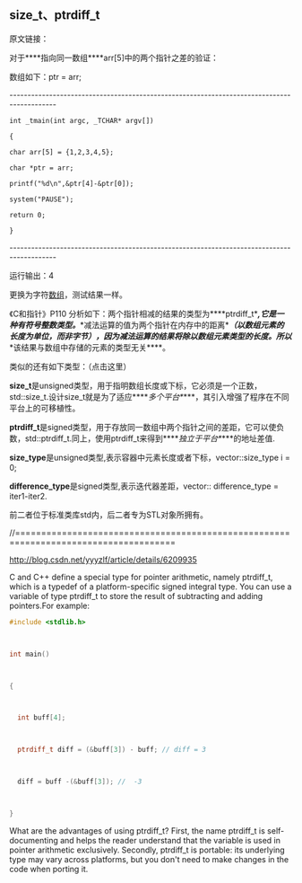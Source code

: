 ## size_t、ptrdiff_t



原文链接：

对于***\*指向同一数组\****arr[5]中的两个指针之差的验证：

   数组如下：ptr = arr;



\-------------------------------------------------------------------------------------------

```
int _tmain(int argc, _TCHAR* argv[])

{

char arr[5] = {1,2,3,4,5};

char *ptr = arr;

printf("%d\n",&ptr[4]-&ptr[0]);

system("PAUSE");

return 0;

}
```

\-------------------------------------------------------------------------------------------

 

运行输出：4

 

更换为字符[数组](https://so.csdn.net/so/search?q=数组&spm=1001.2101.3001.7020)，测试结果一样。

《C和指针》P110 分析如下：两个指针相减的结果的类型为***\*ptrdiff_t\****,它是一种有符号整数类型。***\*减法运算的值为两个指针在内存中的距离\****（以数组元素的长度为单位，而非字节），因为减法运算的结果将除以数组元素类型的长度。所以***\*该结果与数组中存储的元素的类型无关\****。

 

类似的还有如下类型：（点击这里）

**size_t**是unsigned类型，用于指明数组长度或下标，它必须是一个正数，std::size_t.设计size_t就是为了适应***\**多个平台\**\***，其引入增强了程序在不同平台上的可移植性。

**ptrdiff_t**是signed类型，用于存放同一数组中两个指针之间的差距，它可以使负数，std::ptrdiff_t.同上，使用ptrdiff_t来得到***\**独立于平台\**\***的地址差值.

**size_type**是unsigned类型,表示容器中元素长度或者下标，vector<int>::size_type i = 0;

**difference_type**是signed类型,表示迭代器差距，vector<int>:: difference_type = iter1-iter2.

前二者位于标准类库std内，后二者专为STL对象所拥有。

//=====================================================================================

http://blog.csdn.net/yyyzlf/article/details/6209935

C and C++ define a special type for pointer arithmetic, namely ptrdiff_t, which is a typedef of a platform-specific signed integral type. You can use a variable of type ptrdiff_t to store the result of subtracting and adding pointers.For example:

```cpp
#include <stdlib.h>



int main()



{



  int buff[4];



  ptrdiff_t diff = (&buff[3]) - buff; // diff = 3



  diff = buff -(&buff[3]); //  -3



}
```

What are the advantages of using ptrdiff_t? First, the name ptrdiff_t is self-documenting and helps the reader understand that the variable is used in pointer arithmetic exclusively. Secondly, ptrdiff_t is portable: its underlying type may vary across platforms, but you don't need to make changes in the code when porting it.